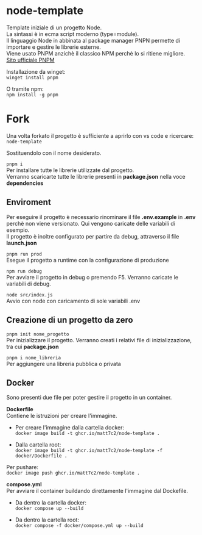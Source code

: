 # node-template
Template iniziale di un progetto Node.  
La sintassi è in ecma script moderno (type=module).  
Il linguaggio Node in abbinata al package manager PNPN permette di importare e gestire le librerie esterne.  
Viene usato PNPM anzichè il classico NPM perchè lo si ritiene migliore.  
[Sito ufficiale PNPM](https://pnpm.io/it/)

Installazione da winget:  
`winget install pnpm`

O tramite npm:  
`npm install -g pnpm`

# Fork
Una volta forkato il progetto è sufficiente a aprirlo con vs code e ricercare:  
`node-template`  

Sostituendolo con il nome desiderato.

`pnpm i`  
Per installare tutte le librerie utilizzate dal progetto.  
Verranno scaricarte tutte le librerie presenti in **package.json** nella voce **dependencies**

## Enviroment
Per eseguire il progetto è necessario rinominare il file **.env.example** in **.env** perchè non viene versionato. Qui vengono caricate delle variabili di esempio.  
Il progetto è inoltre configurato per partire da debug, attraverso il file **launch.json**

`pnpm run prod`  
Esegue il progetto a runtime con la configurazione di produzione

`npm run debug`  
Per avviare il progetto in debug o premendo F5. Verranno caricate le variabili di debug.

`node src/index.js`  
Avvio con node con caricamento di sole variabili .env

## Creazione di un progetto da zero
`pnpm init nome_progetto`  
Per inizializzare il progetto. Verranno creati i relativi file di inizializzazione, tra cui **package.json**

`pnpm i nome_libreria`  
Per aggiungere una libreria pubblica o privata

## Docker
Sono presenti due file per poter gestire il progetto in un container.

**Dockerfile**  
Contiene le istruzioni per creare l'immagine. 

* Per creare l'immagine dalla cartella docker:  
`docker image build -t ghcr.io/matt7c2/node-template .`

* Dalla cartella root:  
`docker image build -t ghcr.io/matt7c2/node-template -f docker/Dockerfile .`

Per pushare:  
`docker image push ghcr.io/matt7c2/node-template .`

**compose.yml**  
Per avviare il container buildando direttamente l'immagine dal Dockefile.

* Da dentro la cartella docker:  
`docker compose up --build`

 * Da dentro la cartella root:  
`docker compose -f docker/compose.yml up --build`

